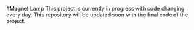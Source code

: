 #Magnet Lamp
This project is currently in progress with code changing every day. This repository will be updated soon with the final code of the project.
